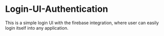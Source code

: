 # Login-UI-Authentication
This is a simple login UI with the firebase integration, where user can easily login itself into any application.
